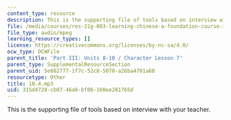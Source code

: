 ```yaml
---
content_type: resource
description: This is the supporting file of tools based on interview with your teacher.
file: /media/courses/res-21g-003-learning-chinese-a-foundation-course-in-mandarin-spring-2011/315d4728cb0746a6bf06160ee281765d_10.4.mp3
file_type: audio/mpeg
learning_resource_types: []
license: https://creativecommons.org/licenses/by-nc-sa/4.0/
ocw_type: OCWFile
parent_title: 'Part III: Units 8-10 / Character Lesson 7'
parent_type: SupplementalResourceSection
parent_uid: 5e882777-1f7c-52c8-5070-a26ba4701a68
resourcetype: Other
title: 10.4.mp3
uid: 315d4728-cb07-46a6-bf06-160ee281765d
---
```

This is the supporting file of tools based on interview with your teacher.